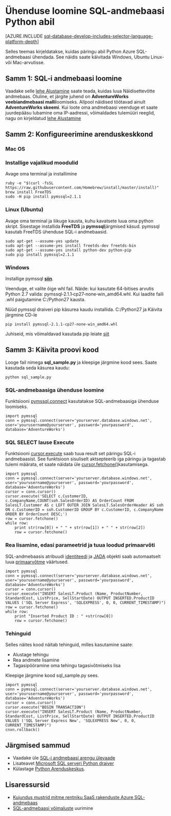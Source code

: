 <properties
    pageTitle="Ühenduse loomine SQL-andmebaasiga, kasutades Python | Microsoft Azure'i"
    description="Esitab Python kood valimi abil saate Azure SQL-i andmebaasiga ühenduse loomiseks."
    services="sql-database"
    documentationCenter=""
    authors="meet-bhagdev"
    manager="jhubbard"
    editor=""/>


<tags
    ms.service="sql-database"
    ms.workload="drivers"
    ms.tgt_pltfrm="na"
    ms.devlang="python"
    ms.topic="article"
    ms.date="10/05/2016"
    ms.author="meetb"/>


# <a name="connect-to-sql-database-by-using-python"></a>Ühenduse loomine SQL-andmebaasi Python abil


[AZURE.INCLUDE [sql-database-develop-includes-selector-language-platform-depth](../../includes/sql-database-develop-includes-selector-language-platform-depth.md)] 


Selles teemas kirjeldatakse, kuidas päringu abil Python Azure SQL-andmebaasi ühendada. See näidis saate käivitada Windows, Ubuntu Linux-või Mac-arvutisse.


## <a name="step-1-create-a-sql-database"></a>Samm 1: SQL-i andmebaasi loomine

Vaadake selle [lehe Alustamine](sql-database-get-started.md) saate teada, kuidas luua Näidisettevõtte andmebaas.  Oluline, et järgite juhend on **AdventureWorks veebiandmebaasi malli**loomiseks. Allpool näidised töötavad ainult **AdventureWorks skeemi**. Kui loote oma andmebaasi veenduge et saate juurdepääsu lubamine oma IP-aadressi, võimaldades tulemüüri reeglid, nagu on kirjeldatud [lehe Alustamine](sql-database-get-started.md)

## <a name="step-2-configure-development-environment"></a>Samm 2: Konfigureerimine arenduskeskkond

### <a name="mac-os"></a>**Mac OS**   
### <a name="install-the-required-modules"></a>Installige vajalikud moodulid
Avage oma terminal ja installimine

    ruby -e "$(curl -fsSL https://raw.githubusercontent.com/Homebrew/install/master/install)"
    brew install FreeTDS
    sudo -H pip install pymssql=2.1.1

### <a name="linux-ubuntu"></a>**Linux (Ubuntu)**

Avage oma terminal ja liikuge kausta, kuhu kavatsete luua oma python skript. Sisestage installida **FreeTDS** ja **pymssql**järgmised käsud. pymssql kasutab FreeTDS ühenduse SQL-i andmebaasid.

    sudo apt-get --assume-yes update
    sudo apt-get --assume-yes install freetds-dev freetds-bin
    sudo apt-get --assume-yes install python-dev python-pip
    sudo pip install pymssql=2.1.1
    
### <a name="windows"></a>**Windows**

Installige pymssql [**siin**](http://www.lfd.uci.edu/~gohlke/pythonlibs/#pymssql). 

Veenduge, et valite õige whl fail. Näide: kui kasutate 64-bitises arvutis Python 2.7 valida: pymssql‑2.1.1‑cp27‑none‑win_amd64.whl. Kui laadite faili .whl paigutamine C:/Python27 kausta.

Nüüd pymssql draiveri pip käsurea kaudu installida. C:/Python27 ja Käivita järgmine CD-le
    
    pip install pymssql‑2.1.1‑cp27‑none‑win_amd64.whl

Juhiseid, mis võimaldavad kasutada pip leiate [siit](http://stackoverflow.com/questions/4750806/how-to-install-pip-on-windows)

## <a name="step-3-run-sample-code"></a>Samm 3: Käivita proovi kood

Looge fail nimega **sql_sample.py** ja kleepige järgmine kood sees. Saate kasutada seda käsurea kaudu:
    
    python sql_sample.py

### <a name="connect-to-your-sql-database"></a>SQL-andmebaasiga ühenduse loomine

Funktsiooni [pymssql.connect](http://pymssql.org/en/latest/ref/pymssql.html) kasutatakse SQL-andmebaasiga ühenduse loomiseks.

    import pymssql
    conn = pymssql.connect(server='yourserver.database.windows.net', user='yourusername@yourserver', password='yourpassword', database='AdventureWorks')


### <a name="execute-an-sql-select-statement"></a>SQL SELECT lause Execute

Funktsiooni [cursor.execute](http://pymssql.org/en/latest/ref/pymssql.html#pymssql.Cursor.execute) saab tuua result set päringu SQL-i andmebaasist. See funktsioon sisuliselt aktsepteerib iga päringu ja tagastab tulemi määrata, et saate näidata üle [cursor.fetchone()](http://pymssql.org/en/latest/ref/pymssql.html#pymssql.Cursor.fetchone)kasutamisega.


    import pymssql
    conn = pymssql.connect(server='yourserver.database.windows.net', user='yourusername@yourserver', password='yourpassword', database='AdventureWorks')
    cursor = conn.cursor()
    cursor.execute('SELECT c.CustomerID, c.CompanyName,COUNT(soh.SalesOrderID) AS OrderCount FROM SalesLT.Customer AS c LEFT OUTER JOIN SalesLT.SalesOrderHeader AS soh ON c.CustomerID = soh.CustomerID GROUP BY c.CustomerID, c.CompanyName ORDER BY OrderCount DESC;')
    row = cursor.fetchone()
    while row:
        print str(row[0]) + " " + str(row[1]) + " " + str(row[2])   
        row = cursor.fetchone()


### <a name="insert-a-row-pass-parameters-and-retrieve-the-generated-primary-key"></a>Rea lisamine, edasi parameetrid ja tuua loodud primaarvõti

SQL-andmebaasis atribuudi [identiteedi](https://msdn.microsoft.com/library/ms186775.aspx) ja [JADA](https://msdn.microsoft.com/library/ff878058.aspx) objekti saab automaatselt luua [primaarvõtme](https://msdn.microsoft.com/library/ms179610.aspx) väärtused. 


    import pymssql
    conn = pymssql.connect(server='yourserver.database.windows.net', user='yourusername@yourserver', password='yourpassword', database='AdventureWorks')
    cursor = conn.cursor()
    cursor.execute("INSERT SalesLT.Product (Name, ProductNumber, StandardCost, ListPrice, SellStartDate) OUTPUT INSERTED.ProductID VALUES ('SQL Server Express', 'SQLEXPRESS', 0, 0, CURRENT_TIMESTAMP)")
    row = cursor.fetchone()
    while row:
        print "Inserted Product ID : " +str(row[0])
        row = cursor.fetchone()


### <a name="transactions"></a>Tehinguid


Selles näites kood näitab tehinguid, milles kasutamine saate:

* Alustage tehingu
* Rea andmete lisamine
* Tagasipööramine oma tehingu tagasivõtmiseks lisa 

Kleepige järgmine kood sql_sample.py sees.
    
    import pymssql
    conn = pymssql.connect(server='yourserver.database.windows.net', user='yourusername@yourserver', password='yourpassword', database='AdventureWorks')
    cursor = conn.cursor()
    cursor.execute("BEGIN TRANSACTION")
    cursor.execute("INSERT SalesLT.Product (Name, ProductNumber, StandardCost, ListPrice, SellStartDate) OUTPUT INSERTED.ProductID VALUES ('SQL Server Express New', 'SQLEXPRESS New', 0, 0, CURRENT_TIMESTAMP)")
    cnxn.rollback()

## <a name="next-steps"></a>Järgmised sammud

* Vaadake üle [SQL-i andmebaasi arengu ülevaade](sql-database-develop-overview.md)
* Lisateavet [Microsoft SQL serveri Python draiver](https://msdn.microsoft.com/library/mt652092.aspx)
* Külastage [Python Arenduskeskus](/develop/python/).

## <a name="additional-resources"></a>Lisaressursid 

* [Kujundus mustrid mitme rentniku SaaS rakenduste Azure SQL-andmebaas](sql-database-design-patterns-multi-tenancy-saas-applications.md)
* [SQL-andmebaasi võimaluste](https://azure.microsoft.com/services/sql-database/) uurimine
